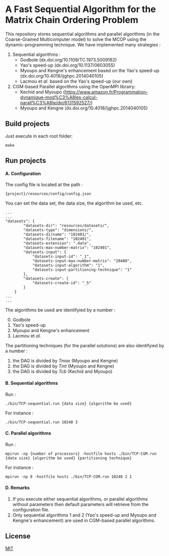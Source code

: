 # A Fast Sequential Algorithm for the Matrix Chain Ordering Problem

This repository stores sequential algorithms and parallel algorithms (in the Coarse-Grained Multicomputer model) to solve the MCOP using the dynamic-programming technique. We have implemented many strategies :

1.  Sequential algorithms :
    - Godbole (dx.doi.org/10.1109/TC.1973.5009182)
    - Yao's speed-up (dx.doi.org/10.1137/0603055)
    - Myoupo and Kengne's enhancement based on the Yao's speed-up (dx.doi.org/10.4018/ijghpc.2014040105)
    - Lacmou et *al.* based on the Yao's speed-up (our own)
2.  CGM-based Parallel algorithms using the OpenMPI librairy:
    - Kechid and Myoupo (https://www.amazon.fr/Programmation-dynamique-mod%C3%A8les-calcul-parall%C3%A8le/dp/6131592527/)
    - Myoupo and Kengne (dx.doi.org/10.4018/ijghpc.2014040105)

## Build projects

Just execute in each root folder:

````
make
````

## Run projects

#### A. Configuration

The config file is located at the path :

````
{project}/resources/config/config.json
````

You can set the data set, the data size, the algorithm be used, etc.

````
...
...
"datasets": {
        "datasets-dir": "resources/datasets/",
        "datasets-type": "dimensions/",
        "datasets-dirname": "102401/",
        "datasets-filename": "102401",
        "datasets-extension": ".data",
        "datasets-max-number-matrix": "102401",
        "datasets-input": {
            "datasets-input-id": "_1",
            "datasets-input-max-number-matrix": "20480",
            "datasets-input-algorithm": "1",
            "datasets-input-partitioning-technique": "1"
        },
        "datasets-create": {
            "datasets-create-id": "_5"
        }
    }
...
...
````

The algorithms be used are identifyied by a number :

0.  Godbole
1.  Yao's speed-up
2.  Myoupo and Kengne's enhancement
3.  Lacmou et *al.*

The partitioning techniques (for the parallel solutions) are also identifyied by a number :

1.  the DAG is divided by *Tmax* (Myoupo and Kengne)
2.  the DAG is divided by *Tint* (Myoupo and Kengne)
3.  the DAG is divided by *Tcb* (Kechid and Myoupo)

#### B. Sequential algorithms

Run :

````
./bin/TCP-sequential.run {data size} {algorithm be used}
````

For instance :

````
./bin/TCP-sequential.run 10240 3
````

#### C. Parallel algorithms

Run :

````
mpirun -np {number of processors} -hostfile hosts ./bin/TCP-CGM.run {data size} {algorithm be used} {partitioning technique}
````

For instance :

````
mpirun -np 8 -hostfile hosts ./bin/TCP-CGM.run 10240 2 1
````

#### D. Remarks

1. If you execute either sequential algorithms, or parallel algorithms without parameters then default parameters will retrieve from the configuration file.
2. Only sequential algorithms 1 and 2 (Yao's speed-up and Myoupo and Kengne's enhancement) are used in CGM-based parallel algorithms.

## License
[MIT](LICENSE)